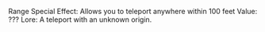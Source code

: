 Range
Special Effect: Allows you to teleport anywhere within 100 feet
Value: ???
Lore: A teleport with an unknown origin.